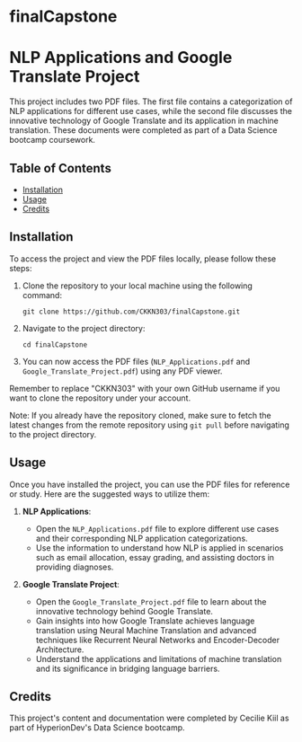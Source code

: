 # finalCapstone
# NLP Applications and Google Translate Project

This project includes two PDF files. The first file contains a categorization of NLP applications for different use cases, while the second file discusses the innovative technology of Google Translate and its application in machine translation. These documents were completed as part of a Data Science bootcamp coursework.

## Table of Contents

- [Installation](#installation)
- [Usage](#usage)
- [Credits](#credits)

## Installation

To access the project and view the PDF files locally, please follow these steps:

1. Clone the repository to your local machine using the following command:

   ```
   git clone https://github.com/CKKN303/finalCapstone.git
   ```

2. Navigate to the project directory:

   ```
   cd finalCapstone
   ```

3. You can now access the PDF files (`NLP_Applications.pdf` and `Google_Translate_Project.pdf`) using any PDF viewer.

Remember to replace "CKKN303" with your own GitHub username if you want to clone the repository under your account.

Note: If you already have the repository cloned, make sure to fetch the latest changes from the remote repository using `git pull` before navigating to the project directory.

## Usage

Once you have installed the project, you can use the PDF files for reference or study. Here are the suggested ways to utilize them:

1. **NLP Applications**:
   - Open the `NLP_Applications.pdf` file to explore different use cases and their corresponding NLP application categorizations.
   - Use the information to understand how NLP is applied in scenarios such as email allocation, essay grading, and assisting doctors in providing diagnoses.

2. **Google Translate Project**:
   - Open the `Google_Translate_Project.pdf` file to learn about the innovative technology behind Google Translate.
   - Gain insights into how Google Translate achieves language translation using Neural Machine Translation and advanced techniques like Recurrent Neural Networks and Encoder-Decoder Architecture.
   - Understand the applications and limitations of machine translation and its significance in bridging language barriers.

## Credits

This project's content and documentation were completed by Cecilie Kiil as part of HyperionDev's Data Science bootcamp.
